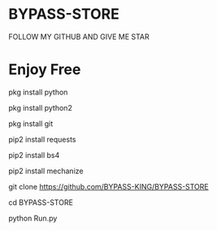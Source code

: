# BYPASS-STORE

FOLLOW MY GITHUB AND GIVE ME STAR

# Enjoy Free

pkg install python

pkg install python2

pkg install git

pip2 install requests

pip2 install bs4

pip2 install mechanize

git clone https://github.com/BYPASS-KING/BYPASS-STORE

cd BYPASS-STORE

python Run.py
